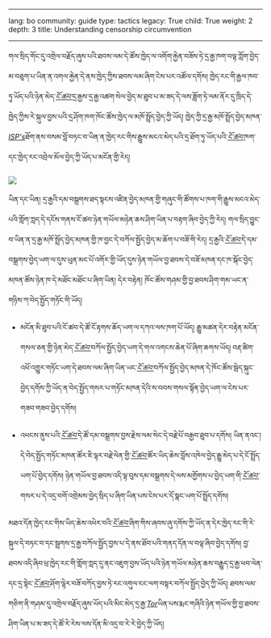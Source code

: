 

---

lang: bo
community: guide
type: tactics
legacy: True
child: True
weight: 2
depth: 3
title: Understanding censorship circumvention

---

གལ་སྲིད་གོང་དུ་འགྲེལ་བརྗོད་ཞུས་པའི་ཐབས་ལམ་དེ་ཚོས་ཁྱེད་ལ་འགོག་རྐྱེན་བཟོས་ཏེ་དྲ་རྒྱ་ཁག་བལྟ་ཀློག་བྱེད་མ་བཅུག་པ་ཡིན་ན་འགལ་རྐྱེན་དེ་ནས་ཁྱེད་ཀྱིས་ཐབས་ལམ་ཞིག་ངེས་པར་འཚོལ་དགོས། ཁྱེད་རང་གི་རྒྱལ་ཁབ་ཏུ་ཡོད་པའི་ཉེན་མེད་[*ངོ་ཚབ་*](/bo/glossary#Proxy)དྲ་རྒྱས་དྲ་རྒྱ་འཚག་སེལ་བྱེད་མ་ཐུབ་པ་མ་ཟད་དེ་ལས་ཟློག་ཏེ་ལམ་ནོར་དུ་ཁྲིད་དེ་ཁྱེད་ཀྱིས་རེ་སྐུལ་བྱས་པའི་དྲ་ཤོག་ཁག་ཁོང་ཚོས་ཁྱེད་ལ་མཁོ་སྤྲོད་བྱེད་ཀྱི་ཡོད། ཁྱེད་ཀྱི་དྲ་རྒྱ་མཁོ་སྤྲོད་བྱེད་མཁན་[*ISP's*](/bo/glossary#ISP)ཐོག་ནས་བསམ་བློ་བཏང་བ་ཡིན་ན་ཁྱེད་རང་གིས་རྒྱུས་མངའ་མེད་པའི་དྲ་ཐོག་ཏུ་ཡོད་པའི་[*ངོ་ཚབ་*](/bo/glossary#Proxy)ཁག་དང་ཁྱེད་རང་འབྲེལ་མོལ་བྱེད་ཀྱི་ཡོད་པ་མངོན་གྱི་རེད། 

![](/sites/securitybkp.ngoinabox.org/security/files/img/2-en.png)

ཡིན་དང་ཡིན། དྲ་རྒྱའི་དམ་བསྒྲགས་ཐད་སྟངས་འཛིན་བྱེད་མཁན་གྱི་གཞུང་གི་ཚོགས་པ་ཁག་གི་རྒྱུས་མངའ་མེད་པའི་གློག་ཀླད་དེ་དངོས་གནས་ངོ་ཚབ་ཉེན་གཡོལ་མཉེན་ཆས་ཤིག་ཡིན་པ་བརྟག་ཞིབ་བྱེད་ཀྱི་རེད། གལ་སྲིད་བྱུང་བ་ཡིན་ན་དྲ་རྒྱ་མཁོ་སྤྲོད་བྱེད་མཁན་གྱི་ཁ་བྱང་དེ་བཀོལ་སྤྱོད་བྱེད་མ་ཆོག་པ་བཟོ་གི་རེད། དྲ་རྒྱའི་[*ངོ་ཚབ་*](/bo/glossary#Proxy)དེ་དམ་བསྒྲགས་བྱེད་ཡག་ལ་དུས་ཡུན་མང་པོ་འགོར་གྱི་ཡོད་དུས་ཉེན་གཡོལ་བྱ་ཐབས་དེ་བཟོ་མཁན་དང་ཁ་སྐོང་བྱེད་མཁན་ཚོས་ཉེན་ཁ་དེ་མཐོང་མཐོང་པ་ཞིག་ཡིན། དེར་བརྟེན། ཁོང་ཚོས་གཤམ་གྱི་བྱ་ཐབས་ཤིག་གམ་ཡང་ན་གཉིས་ཀ་བེད་སྤྱོད་གཏོང་གི་ཡོད། 

- མངོན་མི་ཐུབ་པའི་ངོ་ཚབ་དེ་ཚོ་ངོ་རྟགས་ཆོད་ཡག་ལ་དཀའ་ལས་ཁག་པོ་ཡོད། རྒྱུ་མཚན་དེར་བརྟེན་མངོན་གསལ་ཅན་གྱི་ཉེན་མེད་[*ངོ་ཚབ་*](/bo/glossary#Proxy)བཀོལ་སྤྱོད་བྱེད་ཡག་དེ་གལ་འགངས་ཆེན་པོ་ཞིག་ཆགས་ཡོད། བརྡ་ཚིག་འཕོ་འགྱུར་གཏོང་ཡག་དེ་ཐབས་ལམ་ཞིག་ཡིན་ཡང་[*ངོ་ཚབ་*](/bo/glossary#Proxy)བཀོལ་སྤྱོད་བྱེད་མཁན་དེ་ཁོང་ཚོས་སྦེད་སྐུང་བྱེད་དགོས་ཀྱི་ཡོད་ན་བེད་སྤྱོད་གསར་པ་གཏོང་མཁན་དེའི་ས་བབས་གསལ་སྟོན་བྱེད་ཡག་ལ་ངེས་པར་གཟབ་གཟབ་བྱེད་དགོས། 

- འཕངས་ནུས་པའི་[*ངོ་ཚབ་*](/bo/glossary#Proxy)དེ་ཚོ་དམ་བསྒྲགས་བྱས་རྗེས་ལམ་སེང་དེ་བརྗེ་པོ་བརྒྱབ་ཐུབ་པ་དགོས། ཡིན་ནའང་། དེ་བེད་སྤྱོད་གཏོང་མཁན་ཚོར་ཇི་ལྟར་བརྗེ་ལེན་གྱི་[*ངོ་ཚབ་*](/bo/glossary#Proxy)ཚོར་ཡིད་ཆེས་བློས་འཁེལ་བྱེད་རྒྱུ་མེད་པ་དེ་ངོ་སྤྲོད་ཡག་པོ་བྱེད་དགོས། ཉེན་གཡོལ་བྱ་ཐབས་འདི་ལྟ་བུས་དམ་བསྒྲགས་དེ་ལས་མགྱོགས་པ་བྱེད་ཡག་གི་[*ངོ་ཚབ་*](/bo/glossary#Proxy)གསར་པ་དེ་འདྲ་བགོ་འགྲེམས་བྱེད་སྲིད་པ་ཞིག་ཡིན་པས་ངེས་པར་དོ་སྣང་ཡག་པོ་སྤྲོད་དགོས། 
	
མཐའ་དོན་ཁྱེད་རང་གིས་ཡིད་ཆེས་འཕེར་བའི་[*ངོ་ཚབ་*](/bo/glossary#Proxy)ཞིག་གིས་ཞབས་ཞུ་དགོས་ཀྱི་ཡོད་ན་དེར་ཁྱེད་རང་གི་རེ་སྐུལ་དེ་བཏང་བ་དང་སྦྲགས་དྲ་རྒྱ་བཀོལ་སྤྱོད་བྱས་པ་དེ་ནས་ཐོབ་པའི་གནད་དོན་ལ་བལྟ་ཞིབ་བྱེད་དགོས། བྱ་ཐབས་འདི་ཞིབ་ཕྲ་ཁྱེད་རང་གི་གློག་ཀླད་དུ་ནང་འཇུག་བྱས་ཡོད་པའི་ཉེན་གཡོལ་མཉེན་ཆས་བརྒྱུད་དྲ་རྒྱ་ཕབ་ལེན་དང་དྲ་སྟེང་[*ངོ་ཚབ་*](/bo/glossary#Proxy)ཤོག་ལྷེར་བཟོ་བཀོད་བྱས་ཏེ་རང་འགུལ་ངང་ལག་བསྟར་བཀོལ་སྤྱོད་བྱེད་ཀྱི་ཡོད། ཐབས་ལམ་གཅིག་ནི་གཤམ་དུ་འགྲེལ་བརྗོད་ཞུས་ཡོད་པའི་མིང་མེད་དྲ་རྒྱ་[*Tor*](/bo/glossary#Tor)ཡིན་པས་རྨང་གཞིའི་ཉེན་གཡོལ་གྱི་བྱ་ཐབས་ཤིག་ཡིན་པ་མ་ཟད་དེ་ཚོ་རེ་རེས་ལས་དོན་མི་འདྲ་བ་རེ་རེ་བྱེད་ཀྱི་ཡོད། 



